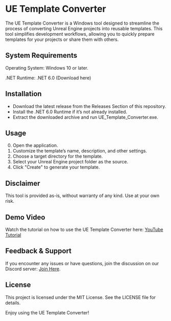 # UE Template Converter
The UE Template Converter is a Windows tool designed to streamline the process of converting Unreal Engine projects into reusable templates. This tool simplifies development workflows, allowing you to quickly prepare templates for your projects or share them with others.

## System Requirements
Operating System: Windows 10 or later.

.NET Runtime: .NET 6.0 (Download here)

## Installation
- Download the latest release from the Releases Section of this repository.
- Install the .NET 6.0 Runtime if it’s not already installed.
- Extract the downloaded archive and run UE_Template_Converter.exe.

## Usage
0. Open the application.
1. Customize the template’s name, description, and other settings.
2. Choose a target directory for the template.
3. Select your Unreal Engine project folder as the source.
4. Click "Create" to generate your template.

## Disclaimer
This tool is provided as-is, without warranty of any kind. Use at your own risk.

## Demo Video
Watch the tutorial on how to use the UE Template Converter here: [YouTube Tutorial](https://www.youtube.com/watch?v=q3gSiCbERK0)

## Feedback & Support
If you encounter any issues or have questions, join the discussion on our Discord server: [Join Here](https://discord.gg/awCDbpGMyY).

## License
This project is licensed under the MIT License. See the LICENSE file for details.

Enjoy using the UE Template Converter! 
